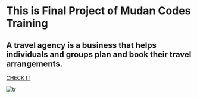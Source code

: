 <h1>This is Final Project of Mudan Codes Training </h1>
<h2>A travel agency is a business that helps individuals and groups plan and book their travel arrangements.</h2>
                    <a href="https://maryama-mohamed.github.io/Travel-Agency-Website/">CHECK IT</a>
                    
![tr](https://github.com/user-attachments/assets/d38292dc-ce6a-47f4-a964-849dedbfa5e5)
